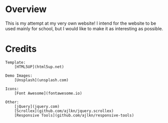 # Overview
This is my attempt at my very own website! I intend for the website to be used mainly for school, but I would like to make it as interesting as possible.

# Credits
	Template:
		[HTML5UP](html5up.net)

	Demo Images:
		[Unsplash](unsplash.com)

	Icons:
		[Font Awesome](fontawesome.io)

	Other:
		[jQuery](jquery.com)
		[Scrollex](github.com/ajlkn/jquery.scrollex)
		[Responsive Tools](github.com/ajlkn/responsive-tools)
